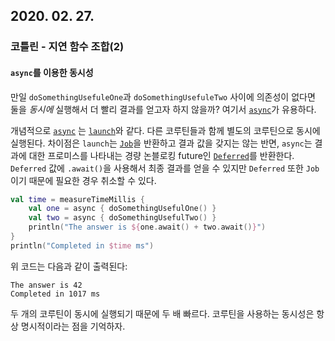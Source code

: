 ## 2020. 02. 27.

### 코틀린 - 지연 함수 조합(2)

#### `async`를 이용한 동시성

만일 `doSomethingUsefuleOne`과 `doSomethingUsefuleTwo` 사이에 의존성이 없다면 둘을 *동시에* 실행해서 더 빨리 결과를 얻고자 하지 않을까? 여기서 [`async`][kt-async]가 유용하다.

개념적으로 [`async`][kt-async] 는 [`launch`][kt-launch]와 같다. 다른 코루틴들과 함께 별도의 코루틴으로 동시에 실행된다. 차이점은 `launch`는 [`Job`][kt-job]을 반환하고 결과 값을 갖지는 않는 반면, `async`는 결과에 대한 프로미스를 나타내는 경량 논블로킹 future인 [`Deferred`][kt-deferred]를 반환한다. `Deferred` 값에 `.await()`을 사용해서 최종 결과를 얻을 수 있지만 `Deferred` 또한 `Job`이기 때문에 필요한 경우 취소할 수 있다.

```kotlin
val time = measureTimeMillis {
    val one = async { doSomethingUsefulOne() }
    val two = async { doSomethingUsefulTwo() }
    println("The answer is ${one.await() + two.await()}")
}
println("Completed in $time ms")
```

위 코드는 다음과 같이 출력된다:

```
The answer is 42
Completed in 1017 ms
```

두 개의 코루틴이 동시에 실행되기 때문에 두 배 빠르다. 코루틴을 사용하는 동시성은 항상 명시적이라는 점을 기억하자.



[kt-async]: https://kotlin.github.io/kotlinx.coroutines/kotlinx-coroutines-core/kotlinx.coroutines/async.html
[kt-launch]: https://kotlin.github.io/kotlinx.coroutines/kotlinx-coroutines-core/kotlinx.coroutines/launch.html
[kt-job]: https://kotlin.github.io/kotlinx.coroutines/kotlinx-coroutines-core/kotlinx.coroutines/-job/index.html
[kt-deferred]: https://kotlin.github.io/kotlinx.coroutines/kotlinx-coroutines-core/kotlinx.coroutines/-deferred/index.html